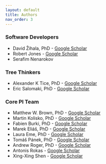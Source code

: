 ```yaml
---
layout: default
title: Authors
nav_order: 3
---
```


### Software Developers
* David Žihala, PhD - [Google Scholar](https://scholar.google.cz/citations?user=jTL1c6QAAAAJ&hl=en)
* Robert Jones - [Google Scholar](https://scholar.google.com/citations?user=pQeUuoIAAAAJ&hl=en)
* Serafim Nenarokov

### Tree Thinkers
* Alexander K Tice, PhD - [Google Scholar](https://scholar.google.com/citations?user=mNBUN94AAAAJ&hl=en)
* Eric Salomaki, PhD - [Google Scholar](https://scholar.google.com/citations?user=u0M3ySEAAAAJ&hl=en)

### Core PI Team
* Matthew W. Brown, PhD - [Google Scholar](https://scholar.google.com/citations?user=UvN4AQsdfygC&hl=en)
* Martin Kolisko, PhD - [Google Scholar](https://scholar.google.com/citations?hl=en&user=hfRmRWcAAAAJ)
* Fabien Burki, PhD - [Google Scholar](https://scholar.google.com/citations?user=Uhvos9EAAAAJ&hl=en)
* Marek Eliáš, PhD - [Google Scholar](https://www.osu.eu/marek-elias/20385/)
* Laura Eme, PhD - [Google Scholar](https://scholar.google.com/citations?user=8FOe6yMAAAAJ&hl=en)
* Tomáš Pánek, PhD - [Google Scholar](https://scholar.google.com/citations?hl=en&user=XtWBV9MAAAAJ&fbclid=IwAR1ybDIhzeyeCkLcD1vhinvjlbyYDZWpbWW1Al1Nw2vq0VsU_1eGDAsa4rU)
* Andrew Roger, PhD - [Google Scholar](https://scholar.google.com/citations?user=Dm-pAawAAAAJ&hl=en)
* Antonis Rokas - [Google Scholar](https://scholar.google.com/citations?user=OvAV_eoAAAAJ&hl=en)
* Xing-Xing Shen - [Google Scholar](https://scholar.google.com/citations?user=aNqPBsEAAAAJ&hl=en)